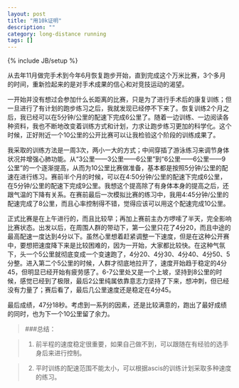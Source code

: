 ```yaml
---
layout: post
title: "用10k证明"
description: ""
category: long-distance running 
tags: []
---
```

{% include JB/setup %}

从去年11月做完手术到今年6月恢复跑步开始，直到完成这个万米比赛，3个多月的时间，重新捡起来的是对手术成果的信心和对竞技运动的渴望。

一开始并没有想过会参加什么长距离的比赛，只是为了进行手术后的康复训练；但一旦进行了有计划的跑步练习之后，我就发现已经停不下来了。恢复训练2个月之后，我已经可以在5分钟/公里的配速下完成6公里了。随着一边训练、一边阅读各种资料，我也不断地改变着训练方式和计划，力求让跑步练习更加的科学化。这个时候，正好附近一个10公里的公开比赛可以让我检验这个阶段的训练成果了。

我采取的训练方法是一周3次，两小一大的方式；中间穿插了游泳练习来调节身体状况并增强心肺功能。从“3公里——3公里——6公里”到“6公里——6公里——9公里”的一个逐渐提高，从而为10公里比赛做准备，基本都是按照5分钟/公里的配速在进行练习。赛前半个月的时候，可以在4:50分钟/公里的配速下完成6公里，在5分钟/公里的配速下完成9公里。我想这个提高除了有身体本身的提高之后，还跟气温的下降有关系。在赛前最后一次模拟比赛的练习中，我用4:45分钟/公里的配速完成了8公里，而且心率控制得不错，觉得应该可以用这个配速完成10公里。

正式比赛是在上午进行的，而且比较早；再加上赛前主办方啰嗦了半天，完全影响比赛状态。出发以后，在周围人群的带动下，第一公里只花了4分20，而且中途的最高配速一度达到4分以下。虽然心里想着赶紧调整一下速度，但是在这种公开赛中，要想把速度降下来是比较困难的，因为一开始，大家都比较快。在这种气氛下，头一个5公里就彻底变成一个变速跑了，4分20、4分30、4分40、4分50、5分整。进入第二个5公里的时候，人群才彻底地拉开了，速度开始趋于稳定的4分45，但明显已经开始有疲劳感了。6-7公里处又是一个上坡，坚持到8公里的时候，感觉已经到了极限，最后2公里纯属依靠意志力坚持了下来，想冲刺，但已经没有力量了；赛后看了，最后几公里速度还是稳定在4分45。

最后成绩，47分18秒。考虑到一系列的因素，还是比较满意的，跑出了最好成绩的同时，也为下一个10公里留了余力。

> ###总结：

> 1.  前半程的速度稳定很重要，如果自己做不到，可以跟随在有经验的选手身后来进行控制。

> 2.  平时训练的配速范围不能太小，可以根据ascis的训练计划采取多种速度的练习。
